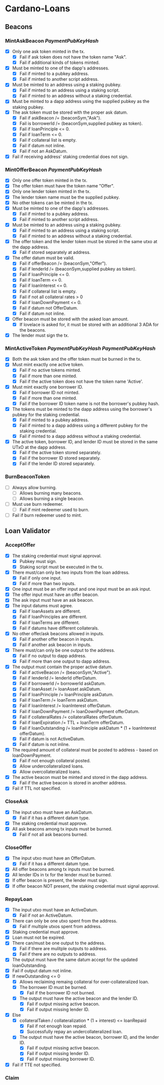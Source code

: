 # Cardano-Loans

## Beacons

### MintAskBeacon *PaymentPubKeyHash*
- [x] Only one ask token minted in the tx.
  - [x] Fail if ask token does not have the token name "Ask".
  - [x] Fail if additional kinds of tokens minted.
- [x] Must be minted to one of the dapp's addresses.
  - [x] Fail if minted to a pubkey address.
  - [x] Fail if minted to another script address.
- [x] Must be minted to an address using a staking pubkey.
  - [x] Fail if minted to an address using a staking script.
  - [x] Fail if minted to an address without a staking credential.
- [x] Must be minted to a dapp address using the supplied pubkey as the staking pubkey.
- [x] The ask token must be stored with the proper ask datum.
  - [x] Fail if askBeacon /= (beaconSym,"Ask").
  - [x] Fail is borrowerId /= (beaconSym,supplied pubkey as token).
  - [x] Fail if loanPrinciple <= 0.
  - [x] Fail if loanTerm <= 0.
  - [x] Fail if collateral list is empty.
  - [x] Fail if datum not inline.
  - [x] Fail if not an AskDatum.
- [x] Fail if receiving address' staking credential does not sign.

### MintOfferBeacon *PaymentPubKeyHash*
- [x] Only one offer token minted in the tx.
- [x] The offer token must have the token name "Offer".
- [x] Only one lender token minted in the tx.
- [x] The lender token name must be the supplied pubkey.
- [x] No other tokens can be minted in the tx.
- [x] Must be minted to one of the dapp's addresses.
  - [x] Fail if minted to a pubkey address.
  - [x] Fail if minted to another script address.
- [x] Must be minted to an address using a staking pubkey.
  - [x] Fail if minted to an address using a staking script.
  - [x] Fail if minted to an address without a staking credential.
- [x] The offer token and the lender token must be stored in the same utxo at the dapp address.
  - [x] Fail if stored separately at address.
- [x] The offer datum must be valid.
  - [x] Fail if offerBeacon /= (beaconSym,"Offer").
  - [x] Fail if lenderId /= (beaconSym,supplied pubkey as token).
  - [x] Fail if loanPrinciple <= 0.
  - [x] Fail if loanTerm <= 0.
  - [x] Fail if loanInterest <= 0.
  - [x] Fail if collateral list is empty.
  - [x] Fail if not all collateral rates > 0
  - [x] Fail if loanDownPayment <= 0.
  - [x] Fail if datum not OfferDatum.
  - [x] Fail if datum not inline.
- [x] Offer beacon must be stored with the asked loan amount.
  - [x] If lovelace is asked for, it must be stored with an additional 3 ADA for the beacons.
- [x] The lender must sign the tx.

### MintActiveToken *PaymentPubKeyHash* *PaymentPubKeyHash*
- [x] Both the ask token and the offer token must be burned in the tx.
- [x] Must mint exactly one active token.
  - [x] Fail if no active tokens minted.
  - [x] Fail if more than one minted.
  - [x] Fail if the active token does not have the token name 'Active'.
- [x] Must mint exactly one borrower ID.
  - [x] Fail if borrower ID not minted.
  - [x] Fail if more than one minted.
  - [x] Fail if the borrower ID token name is not the borrower's pubkey hash.
- [x] The tokens must be minted to the dapp address using the borrower's pubkey for the staking credential.
  - [x] Fail if minted to a pubkey address.
  - [x] Fail if minted to a dapp address using a different pubkey for the staking credential.
  - [x] Fail if minted to a dapp address without a staking credential.
- [x] The active token, borrower ID, and lender ID must be stored in the same UTxO at the dapp address.
  - [x] Fail if the active token stored separately.
  - [x] Fail if the borrower ID stored separately.
  - [x] Fail if the lender ID stored separately.

### BurnBeaconToken
- [ ] Always allow burning.
  - [ ] Allows burning many beacons.
  - [ ] Allows burning a single beacon.
- [ ] Must use burn redeemer.
  - [ ] Fail if mint redeemer used to burn.
- [ ] Fail if burn redeemer used to mint.

## Loan Validator

### AcceptOffer
- [x] The staking credential must signal approval.
  - [x] Pubkey must sign.
  - [x] Staking script must be executed in the tx.
- [x] There must/can only be two inputs from the loan address.
  - [x] Fail if only one input.
  - [x] Fail if more than two inputs.
- [x] One input must be an offer input and one input must be an ask input.
- [x] The offer input must have an offer beacon.
- [x] The ask input must have an ask beacon.
- [x] The input datums must agree.
  - [x] Fail if loanAssets are different.
  - [x] Fail if loanPrinciples are different.
  - [x] Fail if loanTerms are different.
  - [x] Fail if datums have different collaterals.
- [x] No other offer/ask beacons allowed in inputs.
  - [x] Fail if another offer beacon in inputs.
  - [x] Fail if another ask beacon in inputs.
- [x] There must/can only be one output to the address.
  - [x] Fail if no output to dapp address.
  - [x] Fail if more than one output to dapp address.
- [x] The output must contain the proper active datum.
  - [x] Fail if activeBeacon /= (beaconSym,"Active").
  - [x] Fail if lenderId /= lenderId offerDatum.
  - [x] Fail if borrowerId /= borrowerId askDatum.
  - [x] Fail if loanAsset /= loanAsset askDatum.
  - [x] Fail if loanPrinciple /= loanPrinciple askDatum.
  - [x] Fail if loanTerm /= loanTerm askDatum.
  - [x] Fail if loanInterest /= loanInterest offerDatum.
  - [x] Fail if loanDownPayment /= loanDownPayment offerDatum.
  - [x] Fail if collateralRates /= collateralRates offerDatum.
  - [x] Fail if loanExpiration /= TTL + loanTerm offerDatum.
  - [x] Fail if loanOutstanding /= loanPrinciple askDatum * (1 + loanInterest offerDatum).
  - [x] Fail if datum is not ActiveDatum.
  - [x] Fail if datum is not inline.
- [x] The required amount of collateral must be posted to address - based on loanDownPayment.
  - [x] Fail if not enough collateral posted.
  - [x] Allow undercollateralized loans.
  - [x] Allow overcollateralized loans.
- [x] The active beacon must be minted and stored in the dapp address.
  - [x] Fail if the active beacon is stored in another address.
- [x] Fail if TTL not specified.

### CloseAsk
- [x] The input utxo must have an AskDatum.
  - [x] Fail if it has a different datum type.
- [x] The staking credential must approve.
- [x] All ask beacons among tx inputs must be burned.
  - [x] Fail if not all ask beacons burned.

### CloseOffer
- [x] The input utxo must have an OfferDatum.
  - [x] Fail if it has a different datum type.
- [x] All offer beacons among tx inputs must be burned.
- [x] All lender IDs in tx for the lender must be burned.
- [x] If offer beacon is present, the lender must sign.
- [x] If offer beacon NOT present, the staking credential must signal approval.

### RepayLoan
- [x] The input utxo must have an ActiveDatum.
  - [x] Fail if not an ActiveDatum.
- [x] There can only be one utxo spent from the address.
  - [x] Fail if multiple utxos spent from address.
- [x] Staking credential must approve.
- [x] Loan must not be expired.
- [x] There can/must be one output to the address.
  - [x] Fail if there are mulitple outputs to address.
  - [x] Fail if there are no outputs to address.
- [x] The output must have the same datum accept for the updated loanOutstanding.
- [x] Fail if output datum not inline.
- [x] If newOutstanding <= 0
  - [x] Allows reclaiming remaing collateral for over-collateralized loan.
  - [x] The borrower ID must be burned.
    - [x] Fail if the borrower ID not burned.
  - [x] The output must have the active beacon and the lender ID.
    - [x] Fail if output missing active beacon.
    - [x] Fail if output missing lender ID.
- [x] Else
  - [x] collateralTaken / collateralization * (1 + interest) <= loanRepaid
    - [x] Fail if not enough loan repaid.
    - [x] Successfully repay an undercollateralized loan.
  - [x] The output must have the active beacon, borrower ID, and the lender ID.
    - [x] Fail if output missing active beacon.
    - [x] Fail if output missing lender ID.
    - [x] Fail if output missing borrower ID.
- [x] Fail if TTE not specified.

### Claim
